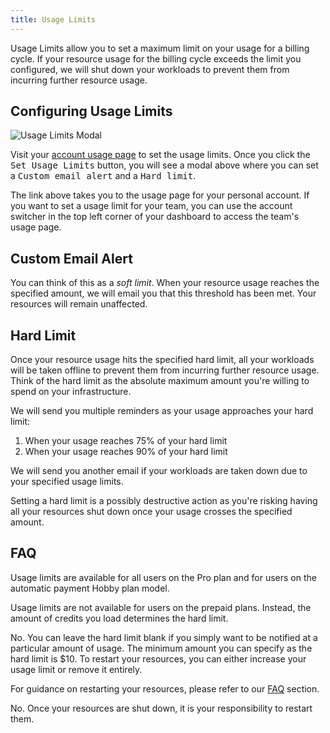 ```yaml
---
title: Usage Limits
---
```


Usage Limits allow you to set a maximum limit on your usage for a billing cycle. If your resource usage for the billing cycle exceeds the limit you configured, we will shut down your workloads to prevent them from incurring further resource usage.

## Configuring Usage Limits

<Image src="https://res.cloudinary.com/railway/image/upload/v1694775828/usage-limits_hzv9ee.png" alt="Usage Limits Modal" layout="responsive" width={1252} height={1150} />

Visit your [account usage page](https://railway.com/account/usage) to set the usage limits. Once you click the <kbd>Set Usage Limits</kbd> button, you will see a modal above where you can set a <kbd>Custom email alert</kbd> and a <kbd>Hard limit</kbd>.

<Banner variant="info">The link above takes you to the usage page for your personal account. If you want to set a usage limit for your team, you can use the account switcher in the top left corner of your dashboard to access the team's usage page.</Banner>

## Custom Email Alert

You can think of this as a _soft limit_. When your resource usage reaches the specified amount, we will email you that this threshold has been met. Your resources will remain unaffected.

## Hard Limit

Once your resource usage hits the specified hard limit, all your workloads will be taken offline to prevent them from incurring further resource usage. Think of the hard limit as the absolute maximum amount you're willing to spend on your infrastructure.

We will send you multiple reminders as your usage approaches your hard limit:

1. When your usage reaches 75% of your hard limit
2. When your usage reaches 90% of your hard limit

We will send you another email if your workloads are taken down due to your specified usage limits.

<Banner variant="danger">Setting a hard limit is a possibly destructive action as you're risking having all your resources shut down once your usage crosses the specified amount.</Banner>

## FAQ

<Collapse title="Can I set a usage limit?">
Usage limits are available for all users on the Pro plan and for users on the automatic payment Hobby plan model.

Usage limits are not available for users on the prepaid plans. Instead, the amount of credits you load determines the hard limit.
</Collapse>

<Collapse title="Do I need to set a hard limit to set a custom email alert?">
No. You can leave the hard limit blank if you simply want to be notified at a particular amount of usage.
</Collapse>

<Collapse title="What is the minimum hard limit?">
The minimum amount you can specify as the hard limit is $10.
</Collapse>

<Collapse title="How can I restart my resources if I hit my usage limit?">
To restart your resources, you can either increase your usage limit or remove it entirely.

For guidance on restarting your resources, please refer to our [FAQ](/reference/pricing/faqs#my-services-were-stopped-what-do-i-do) section.
</Collapse>

<Collapse title="Will my resources be automatically started during the next billing cycle?">
No. Once your resources are shut down, it is your responsibility to restart them.
</Collapse>
